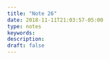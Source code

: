 ```yaml
---
title: "Note 26"
date: 2018-11-11T21:03:57-05:00
type: notes
keywords:
description:
draft: false
---
```

[comment]: # (A note is any quick thought, quote, one-liners or a simple tweet. )
